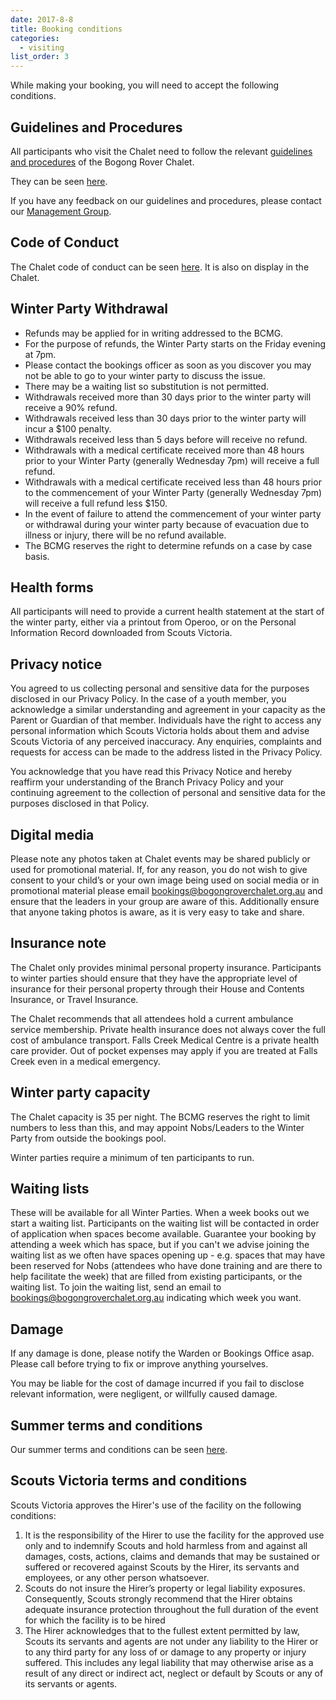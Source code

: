 ```yaml
---
date: 2017-8-8
title: Booking conditions
categories:
  - visiting
list_order: 3
---
```


While making your booking, you will need to accept the following conditions.

## Guidelines and Procedures

All participants who visit the Chalet need to follow the relevant [guidelines
and procedures](https://www.dropbox.com/scl/fo/u3699hx6czk9nwdgx068n/APgDSYJv5iWQRHSUV5gxh2Q?rlkey=faozvuny7w6giytavvdw880pw&st=gebthlgf&dl=0) of the Bogong Rover Chalet.

They can be seen [here](https://www.dropbox.com/scl/fo/u3699hx6czk9nwdgx068n/APgDSYJv5iWQRHSUV5gxh2Q?rlkey=faozvuny7w6giytavvdw880pw&st=gebthlgf&dl=0).

If you have any feedback on our guidelines and procedures, please contact our
[Management Group](/about/contact/#management).

## Code of Conduct

The Chalet code of conduct can be seen [here](https://www.dropbox.com/scl/fo/fplitdilxrvzlr5my4baf/AAKPONUXwKo9QBsIFYA3QP8?rlkey=tmg3r7c9znwyd0q65q942nbtv&st=wckd2eng&dl=0). It is
also on display in the Chalet.

## Winter Party Withdrawal

 - Refunds may be applied for in writing addressed to the BCMG.
 - For the purpose of refunds, the Winter Party starts on the Friday evening at
   7pm.
 - Please contact the bookings officer as soon as you discover you may not be
   able to go to your winter party to discuss the issue.
 - There may be a waiting list so substitution is not permitted.
 - Withdrawals received more than 30 days prior to the winter party will receive
   a 90% refund.
 - Withdrawals received less than 30 days prior to the winter party will incur a
   $100 penalty.
 - Withdrawals received less than 5 days before will receive no refund.
 - Withdrawals with a medical certificate received more than 48 hours prior to
   your Winter Party (generally Wednesday 7pm) will receive a full refund.
 - Withdrawals with a medical certificate received less than 48 hours prior to
   the commencement of your Winter Party (generally Wednesday 7pm) will receive
   a full refund less $150.
 - In the event of failure to attend the commencement of your winter party or
   withdrawal during your winter party because of evacuation due to illness or
   injury, there will be no refund available.
 - The BCMG reserves the right to determine refunds on a case by case basis.

## Health forms

All participants will need to provide a current health statement at the start of
the winter party, either via a printout from Operoo, or on the Personal
Information Record downloaded from Scouts Victoria.

## Privacy notice

You agreed to us collecting personal and sensitive data for the purposes
disclosed in our Privacy Policy. In the case of a youth member, you acknowledge
a similar understanding and agreement in your capacity as the Parent or Guardian
of that member. Individuals have the right to access any personal information
which Scouts Victoria holds about them and advise Scouts Victoria of any
perceived inaccuracy. Any enquiries, complaints and requests for access can be
made to the address listed in the Privacy Policy.

You acknowledge that you have read this Privacy Notice and hereby reaffirm your
understanding of the Branch Privacy Policy and your continuing agreement to the
collection of personal and sensitive data for the purposes disclosed in that
Policy.

## Digital media

Please note any photos taken at Chalet events may be shared publicly or used for
promotional material.  If, for any reason, you do not wish to give consent to
your child’s or your own image being used on social media or in promotional
material please email
[bookings@bogongroverchalet.org.au](mailto:bookings@bogongroverchalet.org.au)
and ensure that the leaders in your group are aware of this. Additionally ensure
that anyone taking photos is aware, as it is very easy to take and share.

## Insurance note

The Chalet only provides minimal personal property insurance. Participants to
winter parties should ensure that they have the appropriate level of insurance
for their personal property through their House and Contents Insurance, or
Travel Insurance.

The Chalet recommends that all attendees hold a current ambulance service
membership. Private health insurance does not always cover the full cost of
ambulance transport. Falls Creek Medical Centre is a private health care
provider. Out of pocket expenses may apply if you are treated at Falls Creek
even in a medical emergency.

## Winter party capacity

The Chalet capacity is 35 per night. The BCMG reserves the right to limit
numbers to less than this, and may appoint Nobs/Leaders to the Winter Party from
outside the bookings pool.

Winter parties require a minimum of ten participants to run.

## Waiting lists

These will be available for all Winter Parties.  When a week books out we start
a waiting list. Participants on the waiting list will be contacted in order of
application when spaces become available. Guarantee your booking by attending a
week which has space, but if you can't we advise joining the waiting list as we
often have spaces opening up - e.g. spaces that may have been reserved for Nobs
(attendees who have done training and are there to help facilitate the week)
that are filled from existing participants, or the waiting list. To join the
waiting list, send an email to
[bookings@bogongroverchalet.org.au](mailto:bookings@bogongroverchalet.org.au)
indicating which week you want.

## Damage

If any damage is done, please notify the Warden or Bookings Office asap. Please
call before trying to fix or improve anything yourselves.

You may be liable for the cost of damage incurred if you fail to disclose
relevant information, were negligent, or willfully caused damage.

## Summer terms and conditions

Our summer terms and conditions can be seen [here](https://www.dropbox.com/scl/fo/4ql5leawzipun7jyidbl7/AP-D9_xmmtJyN9LllS8Sx4A?rlkey=g5vlrogz28y2ct181z11du0gd&st=kfs68lem&dl=0).

## Scouts Victoria terms and conditions

Scouts Victoria approves the Hirer's use of the facility on the following conditions:

1. It is the responsibility of the Hirer to use the facility for the approved use only and to indemnify Scouts and hold harmless from and against all damages, costs, actions, claims and demands that may be sustained or suffered or recovered against Scouts by the Hirer, its servants and employees, or any other person whatsoever.
2. Scouts do not insure the Hirer’s property or legal liability exposures. Consequently, Scouts strongly recommend that the Hirer obtains adequate insurance protection throughout the full duration of the event for which the facility is to be hired
3. The Hirer acknowledges that to the fullest extent permitted by law, Scouts its servants and agents are not under any liability to the Hirer or to any third party for any loss of or damage to any property or injury suffered. This includes any legal liability that may otherwise arise as a result of any direct or indirect act, neglect or default by Scouts or any of its servants or agents.
